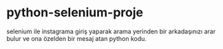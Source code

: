 # python-selenium-proje

selenium ile instagrama giriş yaparak arama yerinden bir arkadaşınızı arar bulur ve ona özelden bir mesaj atan python kodu.
